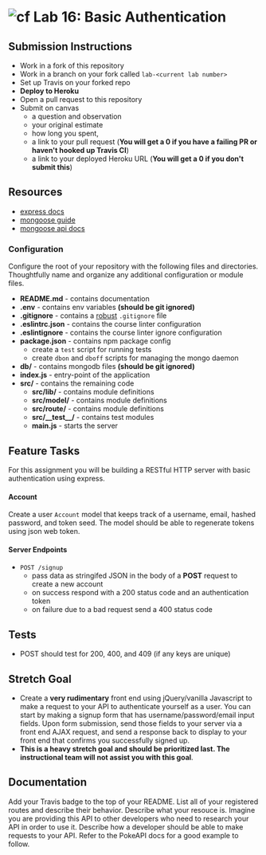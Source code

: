 ![cf](https://i.imgur.com/7v5ASc8.png) Lab 16: Basic Authentication
======

## Submission Instructions
* Work in a fork of this repository
* Work in a branch on your fork called `lab-<current lab number>`
* Set up Travis on your forked repo
* **Deploy to Heroku**
* Open a pull request to this repository
* Submit on canvas 
  * a question and observation
  * your original estimate
  * how long you spent, 
  * a link to your pull request (**You will get a 0 if you have a failing PR or haven't hooked up Travis CI**)
  * a link to your deployed Heroku URL (**You will get a 0 if you don't submit this**)

## Resources
* [express docs](http://expressjs.com/en/4x/api.html)
* [mongoose guide](http://mongoosejs.com/docs/guide.html)
* [mongoose api docs](http://mongoosejs.com/docs/api.html)

### Configuration
Configure the root of your repository with the following files and directories. Thoughtfully name and organize any additional configuration or module files.
* **README.md** - contains documentation
* **.env** - contains env variables **(should be git ignored)**
* **.gitignore** - contains a [robust](http://gitignore.io) `.gitignore` file
* **.eslintrc.json** - contains the course linter configuration
* **.eslintignore** - contains the course linter ignore configuration
* **package.json** - contains npm package config
  * create a `test` script for running tests
  * create `dbon` and `dboff` scripts for managing the mongo daemon
* **db/** - contains mongodb files **(should be git ignored)**
* **index.js** - entry-point of the application
* **src/** - contains the remaining code
  * **src/lib/** - contains module definitions
  * **src/model/** - contains module definitions
  * **src/route/** - contains module definitions
  * **src/\_\_test\_\_/** - contains test modules
  * **main.js** - starts the server

## Feature Tasks  
For this assignment you will be building a RESTful HTTP server with basic authentication using express.

#### Account
Create a user `Account` model that keeps track of a username, email, hashed password, and token seed. The model should be able to regenerate tokens using json web token. 

#### Server Endpoints
* `POST /signup` 
  * pass data as stringifed JSON in the body of a **POST** request to create a new account
  * on success respond with a 200 status code and an authentication token
  * on failure due to a bad request send a 400 status code

## Tests
* POST should test for 200, 400, and 409 (if any keys are unique)

## Stretch Goal
* Create a **very rudimentary** front end using jQuery/vanilla Javascript to make a request to your API to authenticate yourself as a user. You can start by making a signup form that has username/password/email input fields. Upon form submission, send those fields to your server via a front end AJAX request, and send a response back to display to your front end that confirms you successfully signed up. 
* **This is a heavy stretch goal and should be prioritized last. The instructional team will not assist you with this goal**. 

## Documentation
Add your Travis badge to the top of your README. List all of your registered routes and describe their behavior. Describe what your resouce is. Imagine you are providing this API to other developers who need to research your API in order to use it. Describe how a developer should be able to make requests to your API. Refer to the PokeAPI docs for a good example to follow.

